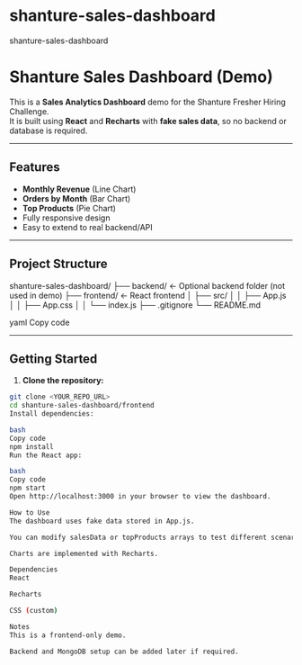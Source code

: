 # shanture-sales-dashboard
shanture-sales-dashboard
# Shanture Sales Dashboard (Demo)

This is a **Sales Analytics Dashboard** demo for the Shanture Fresher Hiring Challenge.  
It is built using **React** and **Recharts** with **fake sales data**, so no backend or database is required.

---

## Features

- **Monthly Revenue** (Line Chart)
- **Orders by Month** (Bar Chart)
- **Top Products** (Pie Chart)
- Fully responsive design
- Easy to extend to real backend/API

---

## Project Structure

shanture-sales-dashboard/
├── backend/ ← Optional backend folder (not used in demo)
├── frontend/ ← React frontend
│ ├── src/
│ │ ├── App.js
│ │ ├── App.css
│ │ └── index.js
├── .gitignore
└── README.md

yaml
Copy code

---

## Getting Started

1. **Clone the repository:**

```bash
git clone <YOUR_REPO_URL>
cd shanture-sales-dashboard/frontend
Install dependencies:

bash
Copy code
npm install
Run the React app:

bash
Copy code
npm start
Open http://localhost:3000 in your browser to view the dashboard.

How to Use
The dashboard uses fake data stored in App.js.

You can modify salesData or topProducts arrays to test different scenarios.

Charts are implemented with Recharts.

Dependencies
React

Recharts

CSS (custom)

Notes
This is a frontend-only demo.

Backend and MongoDB setup can be added later if required.
